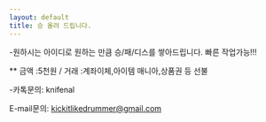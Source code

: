 ```yaml
---
layout: default
title: 승 올려 드립니다.
---
```


 -원하시는 아이디로 원하는 만큼 승/패/디스를 쌓아드립니다. 빠른 작업가능!!! 

 
  
  

** 금액 :5천원 / 거래 :계좌이체,아이템 매니아,상품권 등 선불

-카톡문의: knifenal

 E-mail문의: kickitlikedrummer@gmail.com
